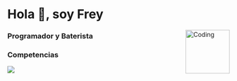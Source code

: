 <h1 align="left">Hola 👋, soy Frey</h1>
<img align="right" alt="Coding" width="100" src="https://media1.giphy.com/media/v1.Y2lkPTc5MGI3NjExcWFpcmh0YXZyb3ZndDJzenY5dzg5MXM1NTBpYWNveDZsNTcwanR4cyZlcD12MV9pbnRlcm5hbF9naWZfYnlfaWQmY3Q9cw/Y3M1lEO982asvJCTkn/giphy.gif">
<h3 align="left">Programador y Baterista</h3>

<h3 align="left">Competencias</h3>
<p align="left">
  <img src="https://skillicons.dev/icons?i=html,css,javascript,typescript,react,csharp,python,php" />
</p>
